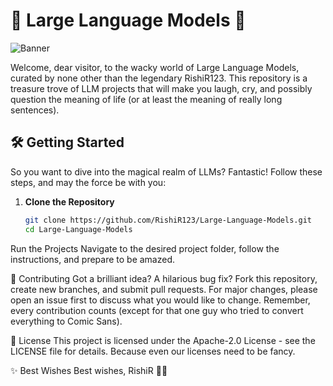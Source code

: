 # 🎉 Large Language Models 🎉

![Banner](https://substackcdn.com/image/fetch/f_auto,q_auto:good,fl_progressive:steep/https%3A%2F%2Fsubstack-post-media.s3.amazonaws.com%2Fpublic%2Fimages%2F9637571c-516c-4d03-bae5-080acb52bb1d_900x440.gif)

Welcome, dear visitor, to the wacky world of Large Language Models, curated by none other than the legendary RishiR123. This repository is a treasure trove of LLM projects that will make you laugh, cry, and possibly question the meaning of life (or at least the meaning of really long sentences).

## 🛠 Getting Started

So you want to dive into the magical realm of LLMs? Fantastic! Follow these steps, and may the force be with you:

1. **Clone the Repository**
   ```bash
   git clone https://github.com/RishiR123/Large-Language-Models.git
   cd Large-Language-Models
   
Run the Projects
Navigate to the desired project folder, follow the instructions, and prepare to be amazed.

🤝 Contributing
Got a brilliant idea? A hilarious bug fix? Fork this repository, create new branches, and submit pull requests. For major changes, please open an issue first to discuss what you would like to change. Remember, every contribution counts (except for that one guy who tried to convert everything to Comic Sans).

📜 License
This project is licensed under the Apache-2.0 License - see the LICENSE file for details. Because even our licenses need to be fancy.

✨ Best Wishes
Best wishes,
RishiR 🎩✨

